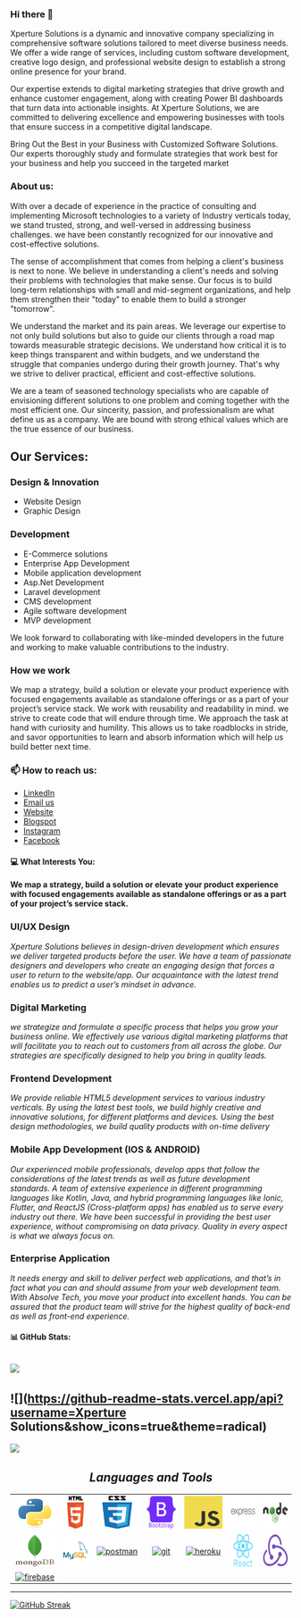 ### Hi there 👋 

Xperture Solutions is a dynamic and innovative company specializing in comprehensive software solutions tailored to meet diverse business needs. We offer a wide range of services, including custom software development, creative logo design, and professional website design to establish a strong online presence for your brand.

Our expertise extends to digital marketing strategies that drive growth and enhance customer engagement, along with creating Power BI dashboards that turn data into actionable insights. At Xperture Solutions, we are committed to delivering excellence and empowering businesses with tools that ensure success in a competitive digital landscape.

Bring Out the Best in your Business with Customized Software Solutions. Our experts thoroughly study and formulate strategies that work best for your business and help you succeed in the targeted market
 
### About us:

With over a decade of experience in the practice of consulting and implementing Microsoft technologies to a variety of Industry verticals today, we stand trusted, strong, and well-versed in addressing business challenges. we have been constantly recognized for our innovative and cost-effective solutions.

The sense of accomplishment that comes from helping a client's business is next to none. We believe in understanding a client's needs and solving their problems with technologies that make sense. Our focus is to build long-term relationships with small and mid-segment organizations, and help them strengthen their "today"​ to enable them to build a stronger "tomorrow".

We understand the market and its pain areas. We leverage our expertise to not only build solutions but also to guide our clients through a road map towards measurable strategic decisions. We understand how critical it is to keep things transparent and within budgets, and we understand the struggle that companies undergo during their growth journey. That's why we strive to deliver practical, efficient and cost-effective solutions.

We are a team of seasoned technology specialists who are capable of envisioning different solutions to one problem and coming together with the most efficient one. Our sincerity, passion, and professionalism are what define us as a company. We are bound with strong ethical values which are the true essence of our business.

## Our Services:

### Design & Innovation
- Website Design
- Graphic Design
### Development
- E-Commerce solutions
- Enterprise App Development
- Mobile application development
- Asp.Net Development
- Laravel development
- CMS development
- Agile software development
- MVP development

We look forward to collaborating with like-minded developers in the future and working to make valuable contributions to the industry.

### How we work 
We map a strategy, build a solution or elevate your product experience with focused engagements available as standalone offerings or as a part of your project’s service stack. We work with reusability and readability in mind. we strive to create code that will endure through time. We approach the task at hand with curiosity and humility. This allows us to take roadblocks in stride, and savor opportunities to learn and absorb information which will help us build better next time.

 ### 📫 How to reach us: 
- [LinkedIn](https://www.linkedin.com/company/xperture-inc/)
- [Email us](mailto:xperturesolutions@gmail.com)
- [Website](https://xperturesolutions.github.io)
- [Blogspot](https://xpertureinc.blogspot.com/)
- [Instagram](https://www.instagram.com/xperture_inc/)
- [Facebook](https://facebook.com/xpertureINC/)

#### 💻 What Interests You:
**We map a strategy, build a solution or elevate your product experience with focused engagements available as standalone offerings or as a part of your project’s service stack.**
### UI/UX Design
*Xperture Solutions believes in design-driven development which ensures we deliver targeted products before the user. We have a team of passionate designers and developers who create an engaging design that forces a user to return to the website/app. Our acquaintance with the latest trend enables us to predict a user’s mindset in advance.*
### Digital Marketing
*we strategize and formulate a specific process that helps you grow your business online. We effectively use various digital marketing platforms that will facilitate you to reach out to customers from all across the globe. Our strategies are specifically designed to help you bring in quality leads.*
### Frontend Development
*We provide reliable HTML5 development services to various industry verticals. By using the latest best tools, we build highly creative and innovative solutions, for different platforms and devices. Using the best design methodologies, we build quality products with on-time delivery*
### Mobile App Development (IOS & ANDROID)
*Our experienced mobile professionals, develop apps that follow the considerations of the latest trends as well as future development standards. A team of extensive experience in different programming languages like Kotlin, Java, and hybrid programming languages like Ionic, Flutter, and ReactJS (Cross-platform apps) has enabled us to serve every industry out there. We have been successful in providing the best user experience, without compromising on data privacy. Quality in every aspect is what we always focus on.*
### Enterprise Application
*It needs energy and skill to deliver perfect web applications, and that’s in fact what you can and should assume from your web development team. With Absolve Tech, you move your product into excellent hands. You can be assured that the product team will strive for the highest quality of back-end as well as front-end experience.*

#### 📊 GitHub Stats:
![](https://github-readme-stats.vercel.app/api/top-langs/?username=xperturesolutions&theme=dark&hide_border=false&include_all_commits=true&count_private=true&layout=compact)
---
![](https://github-readme-stats.vercel.app/api?username=Xperture Solutions&show_icons=true&theme=radical)
---
[![](https://visitcount.itsvg.in/api?id=xperturesolutions&icon=0&color=0)](https://visitcount.itsvg.in)


<h2 align='center'><i>Languages and Tools</i></h2>
<table width="100" align='center'>
<tr>
    <td align='center'>
    <a href="https://www.python.org" target="_blank"> <img src="https://raw.githubusercontent.com/devicons/devicon/master/icons/python/python-original.svg" alt="python" width="100" height="60"/> </a>
    </td>
    <td align='center'>
    <a href="https://www.w3schools.com/html/default.asp" target="_blank"> <img src="https://raw.githubusercontent.com/devicons/devicon/master/icons/html5/html5-original-wordmark.svg" alt="html5" width="100" height="60"/> </a>
    </td>
    <td align='center'>
    <a href="https://developer.mozilla.org/en-US/docs/Web/CSS" target="_blank"> <img src="https://raw.githubusercontent.com/devicons/devicon/master/icons/css3/css3-original-wordmark.svg" alt="css3" width="100" height="60"/> </a>
    </td>
     <td align='center'>
    <a href="https://getbootstrap.com" target="_blank"> <img src="https://raw.githubusercontent.com/devicons/devicon/master/icons/bootstrap/bootstrap-plain-wordmark.svg" alt="bootstrap" width="100" height="60"/> </a>
    </td>
    <td align='center'>
    <a href="https://developer.mozilla.org/en-US/docs/Web/JavaScript" target="_blank"> <img src="https://raw.githubusercontent.com/devicons/devicon/master/icons/javascript/javascript-original.svg" alt="javascript" width="100" height="60"/> </a>
    <td align='center'>
    <a href="https://expressjs.com" target="_blank"> <img src="https://raw.githubusercontent.com/devicons/devicon/master/icons/express/express-original-wordmark.svg" alt="express" width="100" height="60"/> </a>
    </td>
    <td align='center'>
        <a href="https://nodejs.org" target="_blank"> <img src="https://raw.githubusercontent.com/devicons/devicon/master/icons/nodejs/nodejs-original-wordmark.svg" alt="nodejs" width="100" height="60"/> </a>
    </td>
    </td>
</tr>
<tr>
     <td align='center'>
        <a href="https://www.mongodb.com/" target="_blank"> <img src="https://raw.githubusercontent.com/devicons/devicon/master/icons/mongodb/mongodb-original-wordmark.svg" alt="mongodb" width="100" height="60"/> </a>
    </td>
    <td align='center'>
        <a href="https://www.mysql.com/" target="_blank"> <img src="https://raw.githubusercontent.com/devicons/devicon/master/icons/mysql/mysql-original-wordmark.svg" alt="mysql" width="100" height="60"/> </a>
    </td>
    <td align='center'>
        <a href="https://postman.com" target="_blank"> <img src="https://www.vectorlogo.zone/logos/getpostman/getpostman-icon.svg" alt="postman" width="60" height="50"/> </a>
    <td align='center'>
        <a href="https://git-scm.com/" target="_blank"> <img src="https://www.vectorlogo.zone/logos/git-scm/git-scm-icon.svg" alt="git" width="100" height="60"/> </a>
    </td>
  <td align='center'>
        <a href="https://heroku.com" target="_blank"> <img src="https://www.vectorlogo.zone/logos/heroku/heroku-icon.svg" alt="heroku" width="100" height="60"/> </a>
    </td>
    <td align='center'>
        <a href="https://reactjs.org/" target="_blank"> <img src="https://raw.githubusercontent.com/devicons/devicon/master/icons/react/react-original-wordmark.svg" alt="react" width="100" height="60"/> </a>
    </td>
   <td align='center'>
        <a href="https://redux.js.org" target="_blank"> <img src="https://raw.githubusercontent.com/devicons/devicon/master/icons/redux/redux-original.svg" alt="redux" width="100" height="60"/> </a>
    </td>  
</tr>
 <tr>
    <td align='center'>
        <a href="https://firebase.google.com/" target="_blank"> <img src="https://www.vectorlogo.zone/logos/firebase/firebase-icon.svg" alt="firebase" width="100" height="60"/> </a>
    </td>
</tr>
</table> 
<hr> 

<!-- <p><img align="center" src="https://github-readme-streak-stats.herokuapp.com/?user=xperturesolutions&" alt="Xperture Solutions" /></p> -->
[![GitHub Streak](https://github-readme-streak-stats.herokuapp.com?user=xperturesolutions&theme=gotham)](https://git.io/streak-stats)
